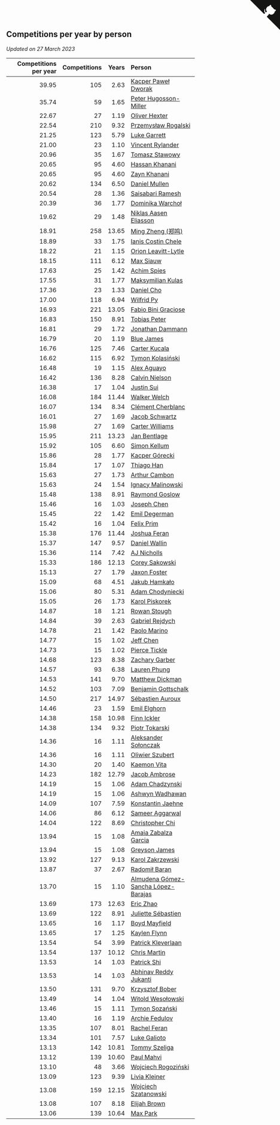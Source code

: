 ## Competitions per year by person

*Updated on 27 March 2023*

| Competitions per year | Competitions | Years | Person |
| ---: | ---: | ---: | :--- |
| 39.95 | 105 | 2.63 | [Kacper Paweł Dworak](https://www.worldcubeassociation.org/persons/2020DWOR01) |
| 35.74 | 59 | 1.65 | [Peter Hugosson-Miller](https://www.worldcubeassociation.org/persons/2021HUGO01) |
| 22.67 | 27 | 1.19 | [Oliver Hexter](https://www.worldcubeassociation.org/persons/2022HEXT01) |
| 22.54 | 210 | 9.32 | [Przemysław Rogalski](https://www.worldcubeassociation.org/persons/2013ROGA02) |
| 21.25 | 123 | 5.79 | [Luke Garrett](https://www.worldcubeassociation.org/persons/2017GARR05) |
| 21.00 | 23 | 1.10 | [Vincent Rylander](https://www.worldcubeassociation.org/persons/2022RYLA01) |
| 20.96 | 35 | 1.67 | [Tomasz Stawowy](https://www.worldcubeassociation.org/persons/2021STAW01) |
| 20.65 | 95 | 4.60 | [Hassan Khanani](https://www.worldcubeassociation.org/persons/2018KHAN26) |
| 20.65 | 95 | 4.60 | [Zayn Khanani](https://www.worldcubeassociation.org/persons/2018KHAN28) |
| 20.62 | 134 | 6.50 | [Daniel Mullen](https://www.worldcubeassociation.org/persons/2016MULL04) |
| 20.54 | 28 | 1.36 | [Saisabari Ramesh](https://www.worldcubeassociation.org/persons/2021RAME01) |
| 20.39 | 36 | 1.77 | [Dominika Warchoł](https://www.worldcubeassociation.org/persons/2021WARC01) |
| 19.62 | 29 | 1.48 | [Niklas Aasen Eliasson](https://www.worldcubeassociation.org/persons/2021ELIA01) |
| 18.91 | 258 | 13.65 | [Ming Zheng (郑鸣)](https://www.worldcubeassociation.org/persons/2009ZHEN11) |
| 18.89 | 33 | 1.75 | [Ianis Costin Chele](https://www.worldcubeassociation.org/persons/2021CHEL01) |
| 18.22 | 21 | 1.15 | [Orion Leavitt-Lytle](https://www.worldcubeassociation.org/persons/2022LEAV01) |
| 18.15 | 111 | 6.12 | [Max Siauw](https://www.worldcubeassociation.org/persons/2017SIAU02) |
| 17.63 | 25 | 1.42 | [Achim Spies](https://www.worldcubeassociation.org/persons/2021SPIE01) |
| 17.55 | 31 | 1.77 | [Maksymilian Kulas](https://www.worldcubeassociation.org/persons/2021KULA02) |
| 17.36 | 23 | 1.33 | [Daniel Cho](https://www.worldcubeassociation.org/persons/2021CHOD01) |
| 17.00 | 118 | 6.94 | [Wilfrid Py](https://www.worldcubeassociation.org/persons/2016PYWI01) |
| 16.93 | 221 | 13.05 | [Fabio Bini Graciose](https://www.worldcubeassociation.org/persons/2010GRAC02) |
| 16.83 | 150 | 8.91 | [Tobias Peter](https://www.worldcubeassociation.org/persons/2014PETE03) |
| 16.81 | 29 | 1.72 | [Jonathan Dammann](https://www.worldcubeassociation.org/persons/2021DAMM01) |
| 16.79 | 20 | 1.19 | [Blue James](https://www.worldcubeassociation.org/persons/2022JAME01) |
| 16.76 | 125 | 7.46 | [Carter Kucala](https://www.worldcubeassociation.org/persons/2015KUCA01) |
| 16.62 | 115 | 6.92 | [Tymon Kolasiński](https://www.worldcubeassociation.org/persons/2016KOLA02) |
| 16.48 | 19 | 1.15 | [Alex Aguayo](https://www.worldcubeassociation.org/persons/2022AGUA01) |
| 16.42 | 136 | 8.28 | [Calvin Nielson](https://www.worldcubeassociation.org/persons/2014NIEL03) |
| 16.38 | 17 | 1.04 | [Justin Sui](https://www.worldcubeassociation.org/persons/2022SUIJ01) |
| 16.08 | 184 | 11.44 | [Walker Welch](https://www.worldcubeassociation.org/persons/2011WELC01) |
| 16.07 | 134 | 8.34 | [Clément Cherblanc](https://www.worldcubeassociation.org/persons/2014CHER05) |
| 16.01 | 27 | 1.69 | [Jacob Schwartz](https://www.worldcubeassociation.org/persons/2021SCHW01) |
| 15.98 | 27 | 1.69 | [Carter Williams](https://www.worldcubeassociation.org/persons/2021WILL06) |
| 15.95 | 211 | 13.23 | [Jan Bentlage](https://www.worldcubeassociation.org/persons/2010BENT01) |
| 15.92 | 105 | 6.60 | [Simon Kellum](https://www.worldcubeassociation.org/persons/2016KELL12) |
| 15.86 | 28 | 1.77 | [Kacper Górecki](https://www.worldcubeassociation.org/persons/2021GORE01) |
| 15.84 | 17 | 1.07 | [Thiago Han](https://www.worldcubeassociation.org/persons/2022HANT01) |
| 15.63 | 27 | 1.73 | [Arthur Cambon](https://www.worldcubeassociation.org/persons/2021CAMB01) |
| 15.63 | 24 | 1.54 | [Ignacy Malinowski](https://www.worldcubeassociation.org/persons/2021MALI02) |
| 15.48 | 138 | 8.91 | [Raymond Goslow](https://www.worldcubeassociation.org/persons/2014GOSL01) |
| 15.46 | 16 | 1.03 | [Joseph Chen](https://www.worldcubeassociation.org/persons/2022CHEN16) |
| 15.45 | 22 | 1.42 | [Emil Degerman](https://www.worldcubeassociation.org/persons/2021DEGE01) |
| 15.42 | 16 | 1.04 | [Felix Prim](https://www.worldcubeassociation.org/persons/2022PRIM01) |
| 15.38 | 176 | 11.44 | [Joshua Feran](https://www.worldcubeassociation.org/persons/2011FERA01) |
| 15.37 | 147 | 9.57 | [Daniel Wallin](https://www.worldcubeassociation.org/persons/2013WALL03) |
| 15.36 | 114 | 7.42 | [AJ Nicholls](https://www.worldcubeassociation.org/persons/2015NICH04) |
| 15.33 | 186 | 12.13 | [Corey Sakowski](https://www.worldcubeassociation.org/persons/2011SAKO01) |
| 15.13 | 27 | 1.79 | [Jaxon Foster](https://www.worldcubeassociation.org/persons/2021FOST01) |
| 15.09 | 68 | 4.51 | [Jakub Hamkało](https://www.worldcubeassociation.org/persons/2018HAMK01) |
| 15.06 | 80 | 5.31 | [Adam Chodyniecki](https://www.worldcubeassociation.org/persons/2017CHOD02) |
| 15.05 | 26 | 1.73 | [Karol Piskorek](https://www.worldcubeassociation.org/persons/2021PISK01) |
| 14.87 | 18 | 1.21 | [Rowan Stough](https://www.worldcubeassociation.org/persons/2022STOU01) |
| 14.84 | 39 | 2.63 | [Gabriel Rejdych](https://www.worldcubeassociation.org/persons/2020REJD01) |
| 14.78 | 21 | 1.42 | [Paolo Marino](https://www.worldcubeassociation.org/persons/2021MARI04) |
| 14.77 | 15 | 1.02 | [Jeff Chen](https://www.worldcubeassociation.org/persons/2022CHEN19) |
| 14.73 | 15 | 1.02 | [Pierce Tickle](https://www.worldcubeassociation.org/persons/2022TICK01) |
| 14.68 | 123 | 8.38 | [Zachary Garber](https://www.worldcubeassociation.org/persons/2014GARB01) |
| 14.57 | 93 | 6.38 | [Lauren Phung](https://www.worldcubeassociation.org/persons/2016PHUN02) |
| 14.53 | 141 | 9.70 | [Matthew Dickman](https://www.worldcubeassociation.org/persons/2013DICK01) |
| 14.52 | 103 | 7.09 | [Benjamin Gottschalk](https://www.worldcubeassociation.org/persons/2016GOTT01) |
| 14.50 | 217 | 14.97 | [Sébastien Auroux](https://www.worldcubeassociation.org/persons/2008AURO01) |
| 14.46 | 23 | 1.59 | [Emil Elghorn](https://www.worldcubeassociation.org/persons/2021ELGH01) |
| 14.38 | 158 | 10.98 | [Finn Ickler](https://www.worldcubeassociation.org/persons/2012ICKL01) |
| 14.38 | 134 | 9.32 | [Piotr Tokarski](https://www.worldcubeassociation.org/persons/2013TOKA01) |
| 14.36 | 16 | 1.11 | [Aleksander Sołonczak](https://www.worldcubeassociation.org/persons/2022SOLO01) |
| 14.36 | 16 | 1.11 | [Oliwier Szubert](https://www.worldcubeassociation.org/persons/2022SZUB01) |
| 14.30 | 20 | 1.40 | [Kaemon Vita](https://www.worldcubeassociation.org/persons/2021VITA01) |
| 14.23 | 182 | 12.79 | [Jacob Ambrose](https://www.worldcubeassociation.org/persons/2010AMBR01) |
| 14.19 | 15 | 1.06 | [Adam Chadzynski](https://www.worldcubeassociation.org/persons/2022CHAD02) |
| 14.19 | 15 | 1.06 | [Ashwyn Wadhawan](https://www.worldcubeassociation.org/persons/2022WADH02) |
| 14.09 | 107 | 7.59 | [Konstantin Jaehne](https://www.worldcubeassociation.org/persons/2015JAEH01) |
| 14.06 | 86 | 6.12 | [Sameer Aggarwal](https://www.worldcubeassociation.org/persons/2017AGGA01) |
| 14.04 | 122 | 8.69 | [Christopher Chi](https://www.worldcubeassociation.org/persons/2014CHIC01) |
| 13.94 | 15 | 1.08 | [Amaia Zabalza Garcia](https://www.worldcubeassociation.org/persons/2022GARC03) |
| 13.94 | 15 | 1.08 | [Greyson James](https://www.worldcubeassociation.org/persons/2022JAME02) |
| 13.92 | 127 | 9.13 | [Karol Zakrzewski](https://www.worldcubeassociation.org/persons/2014ZAKR01) |
| 13.87 | 37 | 2.67 | [Radomił Baran](https://www.worldcubeassociation.org/persons/2020BARA02) |
| 13.70 | 15 | 1.10 | [Almudena Gómez-Sancha López-Barajas](https://www.worldcubeassociation.org/persons/2022GOME03) |
| 13.69 | 173 | 12.63 | [Eric Zhao](https://www.worldcubeassociation.org/persons/2010ZHAO19) |
| 13.69 | 122 | 8.91 | [Juliette Sébastien](https://www.worldcubeassociation.org/persons/2014SEBA01) |
| 13.65 | 16 | 1.17 | [Boyd Mayfield](https://www.worldcubeassociation.org/persons/2022MAYF01) |
| 13.65 | 17 | 1.25 | [Kaylen Flynn](https://www.worldcubeassociation.org/persons/2022FLYN01) |
| 13.54 | 54 | 3.99 | [Patrick Kleverlaan](https://www.worldcubeassociation.org/persons/2019KLEV01) |
| 13.54 | 137 | 10.12 | [Chris Martin](https://www.worldcubeassociation.org/persons/2013MART03) |
| 13.53 | 14 | 1.03 | [Patrick Shi](https://www.worldcubeassociation.org/persons/2022SHIP01) |
| 13.53 | 14 | 1.03 | [Abhinav Reddy Jukanti](https://www.worldcubeassociation.org/persons/2022JUKA01) |
| 13.50 | 131 | 9.70 | [Krzysztof Bober](https://www.worldcubeassociation.org/persons/2013BOBE01) |
| 13.49 | 14 | 1.04 | [Witold Wesołowski](https://www.worldcubeassociation.org/persons/2022WESO01) |
| 13.46 | 15 | 1.11 | [Tymon Sozański](https://www.worldcubeassociation.org/persons/2022SOZA01) |
| 13.40 | 16 | 1.19 | [Archie Fedulov](https://www.worldcubeassociation.org/persons/2022FEDU01) |
| 13.35 | 107 | 8.01 | [Rachel Feran](https://www.worldcubeassociation.org/persons/2015FERA01) |
| 13.34 | 101 | 7.57 | [Luke Galioto](https://www.worldcubeassociation.org/persons/2015GALI02) |
| 13.13 | 142 | 10.81 | [Tommy Szeliga](https://www.worldcubeassociation.org/persons/2012SZEL01) |
| 13.12 | 139 | 10.60 | [Paul Mahvi](https://www.worldcubeassociation.org/persons/2012MAHV01) |
| 13.10 | 48 | 3.66 | [Wojciech Rogoziński](https://www.worldcubeassociation.org/persons/2019ROGO04) |
| 13.09 | 123 | 9.39 | [Livia Kleiner](https://www.worldcubeassociation.org/persons/2013KLEI03) |
| 13.08 | 159 | 12.15 | [Wojciech Szatanowski](https://www.worldcubeassociation.org/persons/2011SZAT01) |
| 13.08 | 107 | 8.18 | [Elijah Brown](https://www.worldcubeassociation.org/persons/2015BROW03) |
| 13.06 | 139 | 10.64 | [Max Park](https://www.worldcubeassociation.org/persons/2012PARK03) |


<a href="https://github.com/jonatanklosko/wca_statistics" class="github-corner" aria-label="View source on Github"><svg width="80" height="80" viewBox="0 0 250 250" style="fill:#151513; color:#fff; position: absolute; top: 0; border: 0; right: 0;" aria-hidden="true"><path d="M0,0 L115,115 L130,115 L142,142 L250,250 L250,0 Z"></path><path d="M128.3,109.0 C113.8,99.7 119.0,89.6 119.0,89.6 C122.0,82.7 120.5,78.6 120.5,78.6 C119.2,72.0 123.4,76.3 123.4,76.3 C127.3,80.9 125.5,87.3 125.5,87.3 C122.9,97.6 130.6,101.9 134.4,103.2" fill="currentColor" style="transform-origin: 130px 106px;" class="octo-arm"></path><path d="M115.0,115.0 C114.9,115.1 118.7,116.5 119.8,115.4 L133.7,101.6 C136.9,99.2 139.9,98.4 142.2,98.6 C133.8,88.0 127.5,74.4 143.8,58.0 C148.5,53.4 154.0,51.2 159.7,51.0 C160.3,49.4 163.2,43.6 171.4,40.1 C171.4,40.1 176.1,42.5 178.8,56.2 C183.1,58.6 187.2,61.8 190.9,65.4 C194.5,69.0 197.7,73.2 200.1,77.6 C213.8,80.2 216.3,84.9 216.3,84.9 C212.7,93.1 206.9,96.0 205.4,96.6 C205.1,102.4 203.0,107.8 198.3,112.5 C181.9,128.9 168.3,122.5 157.7,114.1 C157.9,116.9 156.7,120.9 152.7,124.9 L141.0,136.5 C139.8,137.7 141.6,141.9 141.8,141.8 Z" fill="currentColor" class="octo-body"></path></svg></a><style>.github-corner:hover .octo-arm{animation:octocat-wave 560ms ease-in-out}@keyframes octocat-wave{0%,100%{transform:rotate(0)}20%,60%{transform:rotate(-25deg)}40%,80%{transform:rotate(10deg)}}@media (max-width:500px){.github-corner:hover .octo-arm{animation:none}.github-corner .octo-arm{animation:octocat-wave 560ms ease-in-out}}</style>

